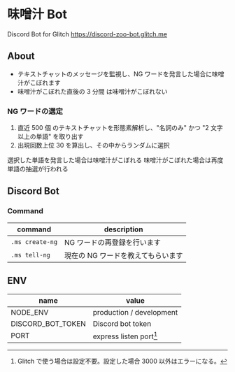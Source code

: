# 味噌汁 Bot

Discord Bot for Glitch
https://discord-zoo-bot.glitch.me

## About

- テキストチャットのメッセージを監視し、NG ワードを発言した場合に味噌汁がこぼれます
- 味噌汁がこぼれた直後の 3 分間 は味噌汁がこぼれない

### NG ワードの選定

1. 直近 500 個 のテキストチャットを形態素解析し、"名詞のみ" かつ "2 文字以上の単語" を取り出す
2. 出現回数上位 30 を算出し、その中からランダムに選択

選択した単語を発言した場合は味噌汁がこぼれる
味噌汁がこぼれた場合は再度単語の抽選が行われる

## Discord Bot

### Command

| command         | description                        |
| --------------- | ---------------------------------- |
| `.ms create-ng` | NG ワードの再登録を行います        |
| `.ms tell-ng`   | 現在の NG ワードを教えてもらいます |

## ENV

| name              | value                    |
| ----------------- | ------------------------ |
| NODE_ENV          | production / development |
| DISCORD_BOT_TOKEN | Discord bot token        |
| PORT              | express listen port[^1]  |

[^1]: Glitch で使う場合は設定不要。設定した場合 3000 以外はエラーになる。
